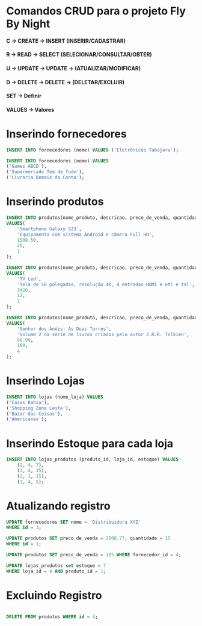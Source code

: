 # Comandos CRUD para o projeto Fly By Night

#### C -> CREATE -> INSERT (INSERIR/CADASTRAR)
#### R -> READ -> SELECT (SELECIONAR/CONSULTAR/OBTER)
#### U -> UPDATE -> UPDATE -> (ATUALIZAR/MODIFICAR)
#### D -> DELETE -> DELETE -> (DELETAR/EXCLUIR)
#### SET -> Definir
#### VALUES -> Valores


# Inserindo fornecedores
```SQL
INSERT INTO fornecedores (nome) VALUES ('Eletrônicos Tabajara');

INSERT INTO fornecedores (nome) VALUES 
('Games ABCD'),
('Supermercado Tem de Tudo'),
('Livraria Demais da Conta');
```

# Inserindo produtos

```SQL
INSERT INTO produtos(nome_produto, descricao, preco_de_venda, quantidade, fornecedor_id)
VALUES(
    'Smartphone Galaxy S23',
    'Equipamento com sistema Android e câmera Full HD',
    1599.50,
    20,
    1
);
```

``` SQL
INSERT INTO produtos(nome_produto, descricao, preco_de_venda, quantidade, fornecedor_id)
VALUES(
    'TV Led',
    'Tela de 50 polegadas, resolução 4K, 4 entradas HDMI e etc e tal',
    3420,
    12,
    1
);
```

``` SQL
INSERT INTO produtos(nome_produto, descricao, preco_de_venda, quantidade, fornecedor_id)
VALUES(
    'Senhor dos Anéis: As Duas Torres',
    'Volume 2 da série de livros criados pelo autor J.R.R. Tolkien',
    80.99,
    100,
    4
);
```

# Inserindo Lojas

``` SQL
INSERT INTO lojas (nome_loja) VALUES 
('Casas Bahia'),
('Shopping Zona Leste'),
('Bazar das Coisas'),
('Americanas');
```

# Inserindo Estoque para cada loja

``` SQL
INSERT INTO lojas_produtos (produto_id, loja_id, estoque) VALUES
    (2, 4, 7), 
    (3, 4, 35),
    (2, 1, 15),
    (1, 4, 5);
```

# Atualizando registro

```SQL
UPDATE fornecedores SET nome = 'Distribuidora XYZ'
WHERE id = 3;
```

```SQL
UPDATE produtos SET preco_de_venda = 2600.77, quantidade = 15
WHERE id = 1;

UPDATE produtos SET preco_de_venda = 125 WHERE fornecedor_id = 4;

UPDATE lojas_produtos set estoque = 7 
WHERE loja_id = 4 AND produto_id = 1;
```

# Excluindo Registro

```SQL

DELETE FROM produtos WHERE id = 4;
```